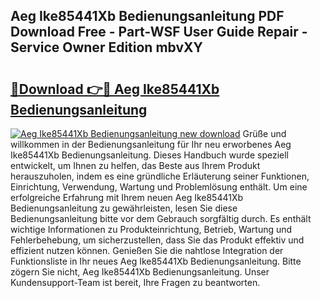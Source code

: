 ## Aeg Ike85441Xb Bedienungsanleitung PDF Download Free - Part-WSF User Guide Repair - Service Owner Edition mbvXY

# <h2><a href="http://df54o26.blite.top/?on=Aeg+Ike85441Xb+Bedienungsanleitung">🔗Download 👉🔴 Aeg Ike85441Xb Bedienungsanleitung</a></h2>

[![Aeg Ike85441Xb Bedienungsanleitung new download](https://i.imgur.com/lujVjoI.png)](http://df54o26.blite.top/?on=Aeg+Ike85441Xb+Bedienungsanleitung)
Grüße und willkommen in der Bedienungsanleitung für Ihr neu erworbenes Aeg Ike85441Xb Bedienungsanleitung. Dieses Handbuch wurde speziell entwickelt, um Ihnen zu helfen, das Beste aus Ihrem Produkt herauszuholen, indem es eine gründliche Erläuterung seiner Funktionen, Einrichtung, Verwendung, Wartung und Problemlösung enthält. Um eine erfolgreiche Erfahrung mit Ihrem neuen Aeg Ike85441Xb Bedienungsanleitung zu gewährleisten, lesen Sie diese Bedienungsanleitung bitte vor dem Gebrauch sorgfältig durch. Es enthält wichtige Informationen zu Produkteinrichtung, Betrieb, Wartung und Fehlerbehebung, um sicherzustellen, dass Sie das Produkt effektiv und effizient nutzen können. Genießen Sie die nahtlose Integration der Funktionsliste in Ihr neues Aeg Ike85441Xb Bedienungsanleitung. Bitte zögern Sie nicht, Aeg Ike85441Xb Bedienungsanleitung. Unser Kundensupport-Team ist bereit, Ihre Fragen zu beantworten.
